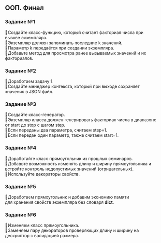 ## ООП. Финал

### Задание №1  
📌Создайте класс-функцию, который считает факториал числа при вызове экземпляра.  
📌Экземпляр должен запоминать последние k значений.  
📌Параметр k передаётся при создании экземпляра.  
📌Добавьте метод для просмотра ранее вызываемых значений и их факториалов.

### Задание №2 
📌Доработаем задачу 1.   
📌Создайте менеджер контекста, который при выходе сохраняет значения в JSON файл.

### Задание №3 
📌Создайте класс-генератор.  
📌Экземпляр класса должен генерировать факториал числа в диапазоне от start до stop с шагом step.  
📌Если переданы два параметра, считаем step=1.  
📌Если передан один параметр, также считаем start=1.  

### Задание №4 
📌Доработайте класс прямоугольник из прошлых семинаров.  
📌Добавьте возможность изменять длину и ширину прямоугольника и встройте контроль недопустимых значений (отрицательных).  
📌Используйте декораторы свойств.

### Задание №5 
📌Доработаем прямоугольник и добавим экономию памяти  
для хранения свойств экземпляра без словаря __dict__.

### Задание №6 
📌Изменяем класс прямоугольника.   
📌Заменяем пару декораторов проверяющих длину и ширину на дескриптор с валидацией размера.